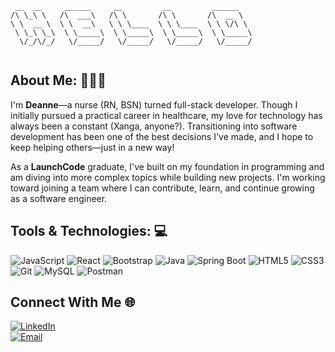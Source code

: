 ```
 __  __     ______     __         __         ______    
/\ \_\ \   /\  ___\   /\ \       /\ \       /\  __ \   
\ \  __ \  \ \  __\   \ \ \____  \ \ \____  \ \ \/\ \  
 \ \_\ \_\  \ \_____\  \ \_____\  \ \_____\  \ \_____\ 
  \/_/\/_/   \/_____/   \/_____/   \/_____/   \/_____/ 
                                                       
```
## About Me: 👩🏻‍💻
I'm **Deanne**—a nurse (RN, BSN) turned full-stack developer.
Though I initially pursued a practical career in healthcare, my love for technology has always been a constant (Xanga, anyone?). Transitioning into software development has been one of the best decisions I've made, and I hope to keep helping others—just in a new way!

As a **LaunchCode** graduate, I've built on my foundation in programming and am diving into more complex topics while building new projects. I'm working toward joining a team where I can contribute, learn, and continue growing as a software engineer.

## Tools & Technologies: 💻

![JavaScript](https://img.shields.io/badge/JavaScript-F7DF1E?style=for-the-badge&logo=javascript&logoColor=black)
![React](https://img.shields.io/badge/React-61DAFB?style=for-the-badge&logo=react&logoColor=black)
![Bootstrap](https://img.shields.io/badge/Bootstrap-7952B3?style=for-the-badge&logo=bootstrap&logoColor=white)
![Java](https://img.shields.io/badge/Java-007396?style=for-the-badge&logo=java&logoColor=white)
![Spring Boot](https://img.shields.io/badge/Spring%20Boot-6DB33F?style=for-the-badge&logo=spring-boot&logoColor=white)
![HTML5](https://img.shields.io/badge/HTML5-E34F26?style=for-the-badge&logo=html5&logoColor=white)
![CSS3](https://img.shields.io/badge/CSS3-1572B6?style=for-the-badge&logo=css3&logoColor=white)
![Git](https://img.shields.io/badge/Git-F05032?style=for-the-badge&logo=git&logoColor=white)
![MySQL](https://img.shields.io/badge/MySQL-4479A1?style=for-the-badge&logo=mysql&logoColor=white)
![Postman](https://img.shields.io/badge/Postman-FF6C37?style=for-the-badge&logo=postman&logoColor=white)

## Connect With Me 🌐  
[![LinkedIn](https://img.shields.io/badge/LinkedIn-blue?style=for-the-badge&logo=linkedin&logoColor=white)](https://www.linkedin.com/in/deannechae/)  
[![Email](https://img.shields.io/badge/Email-gray?style=for-the-badge&logo=gmail&logoColor=red)](mailto:deannechae@gmail.com)

<!---
skyoon26/skyoon26 is a ✨ special ✨ repository because its `README.md` (this file) appears on your GitHub profile.
You can click the Preview link to take a look at your changes.
--->

